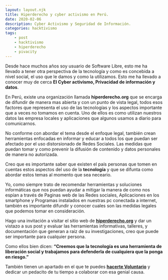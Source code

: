 ```yaml
---
layout: layout.njk
title: Hiperderecho y cyber activismo en Perú.
date: 2020-02-06
description: Cyber Activismo y Seguridad de Información.
categories: hacktivismo
tags:
    - post
    - hacktivismo
    - hiperderecho
    - pivacity
---
```


Desde hace muchos años soy usuario de Software Libre, esto me ha llevado a tener otra perspectiva de la tecnología y como es concebida a nivel social, el uso que le damos y como la utilizamos. Esto me ha llevado a conocer muy de cerca **El Cyber activismo, Privacidad de información y datos**.

En Perú, existe una organización llamada **hiperderecho.org** que se encarga de difundir de manera mas abierta y con un punto de vista legal, todos esos factores que representa el uso de las tecnologías y los aspectos importante que a veces no tomamos en cuenta. Uno de ellos es como utilizan nuestros datos las empresa locales y aplicaciones que algunos usamos a diario para comunicarnos.

No conforme con abordar el tema desde el enfoque legal, también crean herramientas enfocadas en informar y educar a todos los que puedan ser afectado por el uso distorsionado de Redes Sociales. Las medidas que puedan tomar y como prevenir la difusión de contenido y datos personales de manera no autorizada.

Creo que es importante saber que existen el país personas que tomen en cuentas estos aspectos del uso de la **tecnología** y que se difunta como abordar estos temas al momento que sea neceario.

Yo, como siempre trato de recomendar herramientas y soluciones informáticas que nos puedan ayudar a mitigar la manera de como nos espían a través de Paginas web de las Redes sociales, Aplicaciones en los smartphone y Programas instalados en nuestras pc conectada a internet, también es importante difundir y conocer cuales son las medidas legales que podemos tomar en consideración.

Hago una invitación a visitar el sitio web de **[hiperderecho.org](https://hiperderecho.org/)** y dar un vistazo a sus post y evaluar las herramientas informativas, talleres, y documentación que  generan a raíz de su investigaciones, creo que puede ser importante para cualquier persona.

Como ellos bien dicen: **“Creemos que la tecnología es una herramienta de liberación social y trabajamos para defenderla de cualquiera que la ponga en riesgo.”**

También tienen un apartado en el que te puedes **[hacerte Voluntario](https://hiperderecho.org/participa/)** y dedicar un pedacito de tu tiempo a colaborar con esa genial causa.
